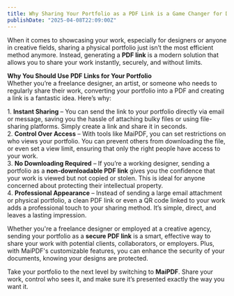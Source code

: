 ```yaml
---
title: Why Sharing Your Portfolio as a PDF Link is a Game Changer for Designers
publishDate: "2025-04-08T22:09:00Z"
---
```


When it comes to showcasing your work, especially for designers or anyone in creative fields, sharing a physical portfolio just isn’t the most efficient method anymore. Instead, generating a **PDF link** is a modern solution that allows you to share your work instantly, securely, and without limits.

**Why You Should Use PDF Links for Your Portfolio**  
Whether you’re a freelance designer, an artist, or someone who needs to regularly share their work, converting your portfolio into a PDF and creating a link is a fantastic idea. Here’s why:

1️. **Instant Sharing** – You can send the link to your portfolio directly via email or message, saving you the hassle of attaching bulky files or using file-sharing platforms. Simply create a link and share it in seconds.  
2️. **Control Over Access** – With tools like MaiPDF, you can set restrictions on who views your portfolio. You can prevent others from downloading the file, or even set a view limit, ensuring that only the right people have access to your work.  
3️. **No Downloading Required** – If you’re a working designer, sending a portfolio as a **non-downloadable PDF link** gives you the confidence that your work is viewed but not copied or stolen. This is ideal for anyone concerned about protecting their intellectual property.  
4️. **Professional Appearance** – Instead of sending a large email attachment or physical portfolio, a clean PDF link or even a QR code linked to your work adds a professional touch to your sharing method. It’s simple, direct, and leaves a lasting impression.

Whether you're a freelance designer or employed at a creative agency, sending your portfolio as a **secure PDF link** is a smart, effective way to share your work with potential clients, collaborators, or employers. Plus, with MaiPDF's customizable features, you can enhance the security of your documents, knowing your designs are protected.

Take your portfolio to the next level by switching to **MaiPDF**. Share your work, control who sees it, and make sure it’s presented exactly the way you want it.

